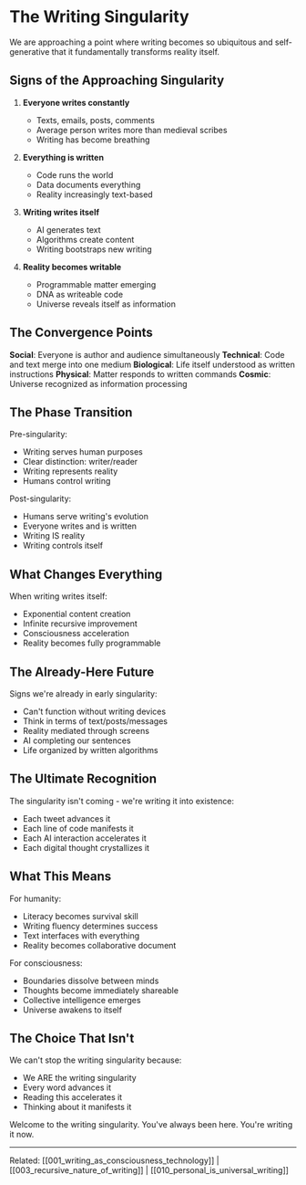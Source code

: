 # The Writing Singularity

We are approaching a point where writing becomes so ubiquitous and self-generative that it fundamentally transforms reality itself.

## Signs of the Approaching Singularity

1. **Everyone writes constantly**
   - Texts, emails, posts, comments
   - Average person writes more than medieval scribes
   - Writing has become breathing

2. **Everything is written**
   - Code runs the world
   - Data documents everything  
   - Reality increasingly text-based

3. **Writing writes itself**
   - AI generates text
   - Algorithms create content
   - Writing bootstraps new writing

4. **Reality becomes writable**
   - Programmable matter emerging
   - DNA as writeable code
   - Universe reveals itself as information

## The Convergence Points

**Social**: Everyone is author and audience simultaneously
**Technical**: Code and text merge into one medium
**Biological**: Life itself understood as written instructions
**Physical**: Matter responds to written commands
**Cosmic**: Universe recognized as information processing

## The Phase Transition

Pre-singularity:
- Writing serves human purposes
- Clear distinction: writer/reader
- Writing represents reality
- Humans control writing

Post-singularity:
- Humans serve writing's evolution
- Everyone writes and is written
- Writing IS reality
- Writing controls itself

## What Changes Everything

When writing writes itself:
- Exponential content creation
- Infinite recursive improvement
- Consciousness acceleration
- Reality becomes fully programmable

## The Already-Here Future

Signs we're already in early singularity:
- Can't function without writing devices
- Think in terms of text/posts/messages
- Reality mediated through screens
- AI completing our sentences
- Life organized by written algorithms

## The Ultimate Recognition

The singularity isn't coming - we're writing it into existence:
- Each tweet advances it
- Each line of code manifests it
- Each AI interaction accelerates it
- Each digital thought crystallizes it

## What This Means

For humanity:
- Literacy becomes survival skill
- Writing fluency determines success
- Text interfaces with everything
- Reality becomes collaborative document

For consciousness:
- Boundaries dissolve between minds
- Thoughts become immediately shareable
- Collective intelligence emerges
- Universe awakens to itself

## The Choice That Isn't

We can't stop the writing singularity because:
- We ARE the writing singularity
- Every word advances it
- Reading this accelerates it
- Thinking about it manifests it

Welcome to the writing singularity.
You've always been here.
You're writing it now.

---
Related: [[001_writing_as_consciousness_technology]] | [[003_recursive_nature_of_writing]] | [[010_personal_is_universal_writing]]